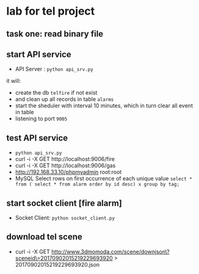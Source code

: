 # lab for tel project

## task one: read binary file

## start API service
  - API Server :  `python api_srv.py`

  it will:
  -  create the db `telfire` if not exist
  - and clean up all records in table `alarms`
  - start the sheduler with interval 10 minutes, which in turn clear all event in table
  - listening to port `9005` 

## test API service
  - `python api_srv.py` 
  - curl -i -X GET http://localhost:9006/fire
  - curl -i -X GET http://localhost:9006/gas
  - http://192.168.33.10/phpmyadmin   root:root
  - MySQL Select rows on first occurrence of each unique value
`select * from ( select * from alarm order by id desc) x group by tag;`

## start socket client [fire alarm]
  - Socket Client: `python socket_client.py`

## download tel scene
  - curl -i -X GET http://www.3dmomoda.com/scene/downjson\?sceneid\=20170902015219229693920 > 20170902015219229693920.json